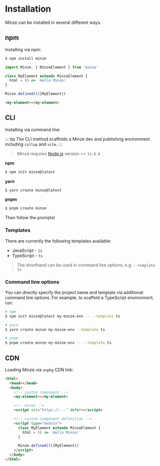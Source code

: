 # Installation

Minze can be installed in several different ways.

## npm

Installing via npm:

```bash
$ npm install minze
```

```js
import Minze, { MinzeElement } from 'minze'

class MyElement extends MinzeElement {
  html = () => `Hello Minze!`
}

Minze.defineAll([MyElement])
```

```html
<my-element></my-element>
```

## CLI

Installing via command line:

::: tip
The CLI method scaffolds a Minze dev and publishing environment including `rollup` and `vite`.
:::

> Minze requires [Node.js](https://nodejs.dev/) version >= `14.0.0`

**npm**

```bash
$ npm init minze@latest
```

**yarn**

```bash
$ yarn create minze@latest
```

**pnpm**

```bash
$ pnpm create minze
```

Then follow the prompts!

### Templates

There are currently the following templates available:

- JavaScript - `js`
- TypeScript - `ts`

> The shorthand can be used in command line options, e.g. `--template ts`

### Command line options

You can directly specify the project name and template via additional command line options. For example, to scaffold a TypeScript environment, run:

```bash
# npm
$ npm init minze@latest my-minze-env -- --template ts

# yarn
$ yarn create minze my-minze-env --template ts

# pnpm
$ pnpm create minze my-minze-env -- --template ts
```

## CDN

Loading Minze via `unpkg` CDN link:

```html
<html>
  <head></head>
  <body>
    <!-- custom component -->
    <my-element></my-element>

    <!-- minze -->
    <script src="https://..." defer></script>

    <!-- custom component definition -->
    <script type="module">
      class MyElement extends MinzeElement {
        html = () => `Hello Minze!`
      }

      Minze.defineAll([MyElement])
    </script>
  </body>
</html>
```
